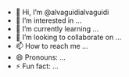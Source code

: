 - 👋 Hi, I’m @alvaguidialvaguidi
- 👀 I’m interested in ...
- 🌱 I’m currently learning ...
- 💞️ I’m looking to collaborate on ...
- 📫 How to reach me ...
- 😄 Pronouns: ...
- ⚡ Fun fact: ...

<!---
alvaguidialvaguidi/alvaguidialvaguidi is a ✨ special ✨ repository because its `README.md` (this file) appears on your GitHub profile.
You can click the Preview link to take a look at your changes.
--->
